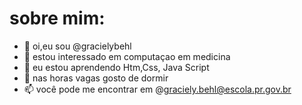 # sobre mim:

- 👋 oi,eu sou @gracielybehl
- 👀 estou interessado em computaçao em medicina
- 🌱 eu estou aprendendo Htm,Css, Java Script
- 💞️ nas horas vagas gosto de dormir 
- 📫 você pode me encontrar em @graciely.behl@escola.pr.gov.br



